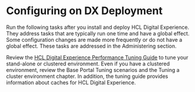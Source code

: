# Configuring on DX Deployment

Run the following tasks after you install and deploy HCL Digital Experience. They address tasks that are typically run one time and have a global effect. Some configuration changes are made more frequently or do not have a global effect. These tasks are addressed in the Administering section.

Review the [HCL Digital Experience Performance Tuning Guide](https://support.hcltechsw.com/csm?id=kb_article&sysparm_article=KB0074411) to tune your stand-alone or clustered environment. Even if you have a clustered environment, review the Base Portal Tuning scenarios and the Tuning a cluster environment chapter. In addition, the tuning guide provides information about caches for HCL Digital Experience.